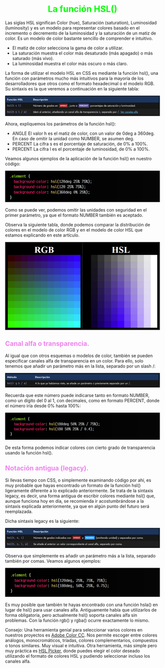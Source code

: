 # <span style="color:lime"><center>La función HSL()</center></span>

Las siglas HSL significan Color (hue), Saturación (saturation), Luminosidad (luminosity) y es un modelo para representar colores basado en el incremento o decremento de la luminosidad y la saturación de un matiz de color. Es un modelo de color bastante sencillo de comprender e intuitivo.

   - El matiz de color selecciona la gama de color a utilizar.
   - La saturación muestra el color más desaturado (más apagado) o más saturado (más vivo).
   - La luminosidad muestra el color más oscuro o más claro.

La forma de utilizar el modelo HSL en CSS es mediante la función hsl(), una función con parámetros mucho más intuitivos para la mayoría de los desarrolladores que otros como el formato hexadecimal o el modelo RGB. Su sintaxis es la que veremos a continuación en la siguiente tabla:

![alt text](./imagenes-la-funcion-hsl/image.png)

Ahora, expliquemos los parámetros de la función hsl():

 -  ANGLE El valor h es el matiz de color, con un valor de 0deg a 360deg. En caso de omitir la unidad como NUMBER, se asumen deg.
 -  PERCENT La cifra s es el porcentaje de saturación, de 0% a 100%.
 -  PERCENT La cifra l es el porcentaje de luminosidad, de 0% a 100%.

Veamos algunos ejemplos de la aplicación de la función hsl() en nuestro código:

![alt text](./imagenes-la-funcion-hsl/image-1.png)

Como se puede ver, podemos omitir las unidades con seguridad en el primer parámetro, ya que el formato NUMBER también es aceptado.

Observa la siguiente tabla, donde podemos comparar la distribución de colores en el modelo de color RGB y en el modelo de color HSL que estamos explicando en este artículo.

![alt text](./imagenes-la-funcion-hsl/image-2.png)

## <span style="color:violet">Canal alfa o transparencia.</span>
Al igual que con otros esquemas o modelos de color, también se pueden especificar canales alfa de transparencia en un color. Para ello, solo tenemos que añadir un parámetro más en la lista, separado por un slash /:

![alt text](./imagenes-la-funcion-hsl/image-3.png)

Recuerda que este número puede indicarse tanto en formato NUMBER, como un dígito del 0 al 1, con decimales, como en formato PERCENT, donde el número iría desde 0% hasta 100%:

![alt text](./imagenes-la-funcion-hsl/image-4.png)

De esta forma podemos indicar colores con cierto grado de transparencia usando la función hsl().

## <span style="color:violet">Notación antigua (legacy).</span>
Si llevas tiempo con CSS, o simplemente examinando código por ahí, es muy probable que hayas encontrado un formato de la función hsl() ligeramente diferente a lo explicado anteriormente. Se trata de la sintaxis legacy, es decir, una forma antigua de escribir colores mediante hsl() que, aunque funciona hoy en día, se recomienda ir acostumbrándose a la sintaxis explicada anteriormente, ya que en algún punto del futuro será reemplazada.

Dicha sintaxis legacy es la siguiente:

![alt text](./imagenes-la-funcion-hsl/image-5.png)

Observa que simplemente es añadir un parámetro más a la lista, separado también por comas. Veamos algunos ejemplos:

![alt text](./imagenes-la-funcion-hsl/image-6.png)

Es muy posible que también te hayas encontrado con una función hsla() en lugar de hsl() para usar canales alfa. Antiguamente había que utilizarlos de forma obligatoria, pero actualmente hsl() soporta canales alfa sin problemas. Con la función rgb() y rgba() ocurre exactamente lo mismo.

Consejo: Una herramienta genial para seleccionar varios colores en nuestros proyectos es [Adobe Color CC](https://color.adobe.com/es/). Nos permite escoger entre colores análogos, monocromáticos, tríadas, colores complementarios, compuestos o tonos similares. Muy visual e intuitiva. Otra herramienta, más simple pero muy práctica es [HSL Picker](https://hslpicker.com/), donde puedes elegir el color deseado utilizando el formato de colores HSL y pudiendo seleccionar incluso los canales alfa.

